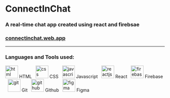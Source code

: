 # ConnectInChat

###  A real-time chat app created using react and firebsae
### <a href="https://connectinchat.web.app/"> connectinchat.web.app </a>

---
### Languages and Tools used:
<img src="https://www.vectorlogo.zone/logos/w3_html5/w3_html5-icon.svg" alt="html" height="40"/> HTML
&nbsp;
<img src="https://www.vectorlogo.zone/logos/w3_css/w3_css-icon.svg" alt="css" height="40"/> CSS 
&nbsp;
<img src="https://upload.vectorlogo.zone/logos/javascript/images/239ec8a4-163e-4792-83b6-3f6d96911757.svg" alt="javascript" height="40"/> Javascript
&nbsp;
<img src="https://www.vectorlogo.zone/logos/reactjs/reactjs-icon.svg" alt="reactjs" height="40"/> React
&nbsp;
<img src="https://www.vectorlogo.zone/logos/firebase/firebase-icon.svg" alt="firebase" height="40"/> Firebase
&nbsp;
<img src="https://www.vectorlogo.zone/logos/git-scm/git-scm-icon.svg" alt="git" height="40"/> Git
&nbsp;
<img src="https://www.vectorlogo.zone/logos/github/github-tile.svg" alt="github" height="40"/> Github
&nbsp;
<img src="https://www.vectorlogo.zone/logos/figma/figma-icon.svg" alt="figma" height="40"/> Figma
&nbsp;
